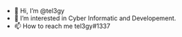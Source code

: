 - 👋 Hi, I’m @tel3gy
- 👀 I’m interested in Cyber Informatic and Developement.
- 📫 How to reach me tel3gy#1337
